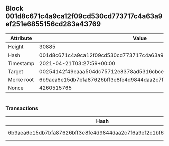 ## Block 001d8c671c4a9ca12f09cd530cd773717c4a63a9ef251e6855156cd283a43769

Attribute | Value
--- | ---
Height | 30885
Hash | 001d8c671c4a9ca12f09cd530cd773717c4a63a9ef251e6855156cd283a43769
Timestamp | 2021-04-21T03:27:59+00:00
Target | 00254142f49eaaa504dc75712e8378ad5316cbcead634704b3734b6271167cc4
Merke root | 6b9aea6e15db7bfa87626bff3e8fe4d9844daa2c7f6a9ef2c1bf6cd8fe084b9c
Nonce | 4260515765

```

```

### Transactions

Hash | Amount
--- | ---
[6b9aea6e15db7bfa87626bff3e8fe4d9844daa2c7f6a9ef2c1bf6cd8fe084b9c](6b9aea6e15db7bfa87626bff3e8fe4d9844daa2c7f6a9ef2c1bf6cd8fe084b9c.md) | 10.00000000 SKEPTI 
